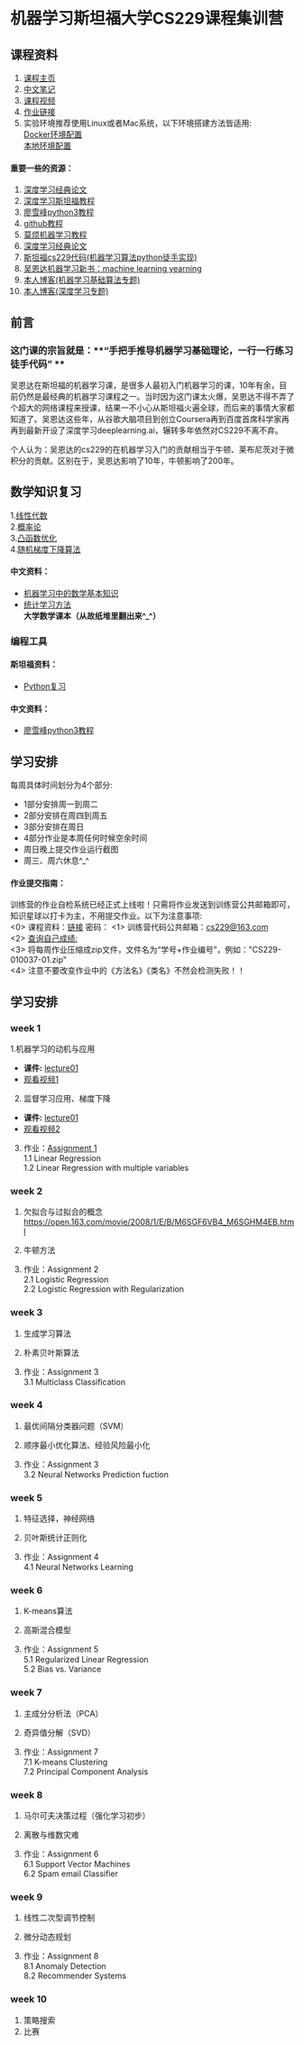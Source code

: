 # 机器学习斯坦福大学CS229课程集训营

## 课程资料
1. [课程主页](http://cs229.stanford.edu/)  
2. [中文笔记](https://github.com/learning511/cs229-learning-camp/tree/master/%E6%96%AF%E5%9D%A6%E7%A6%8F%E5%A4%A7%E5%AD%A6%E6%9C%BA%E5%99%A8%E5%AD%A6%E4%B9%A0%E8%AF%BE%E7%A8%8B%E5%AD%A6%E4%B9%A0%E7%AC%94%E8%AE%B0)  
3. [课程视频](https://study.163.com/course/introduction/1006185093.htm)  
4. [作业链接](https://github.com/learning511/cs229-learning-camp/blob/master/assignments.md) 
5. 实验环境推荐使用Linux或者Mac系统，以下环境搭建方法皆适用:  
    [Docker环境配置](https://github.com/ufoym/deepo)  
    [本地环境配置](https://github.com/learning511/cs224n-learning-camp/blob/master/environment.md)


#### 重要一些的资源：
1. [深度学习经典论文](https://github.com/floodsung/Deep-Learning-Papers-Reading-Roadmap.git)
2. [深度学习斯坦福教程](http://deeplearning.stanford.edu/wiki/index.php/UFLDL%E6%95%99%E7%A8%8B)
3. [廖雪峰python3教程](https://www.liaoxuefeng.com/article/001432619295115c918a094d8954bd493037b03d27bf9a9000)
4. [github教程](https://www.liaoxuefeng.com/wiki/0013739516305929606dd18361248578c67b8067c8c017b000)
5. [莫烦机器学习教程](https://morvanzhou.github.io/tutorials)
6. [深度学习经典论文](https://github.com/floodsung/Deep-Learning-Papers-Reading-Roadmap.git)
7. [斯坦福cs229代码(机器学习算法python徒手实现)](https://github.com/nsoojin/coursera-ml-py.git)  
8. [吴恩达机器学习新书：machine learning yearning](https://github.com/AcceptedDoge/machine-learning-yearning-cn)  
9. [本人博客(机器学习基础算法专题)](https://blog.csdn.net/dukuku5038/article/details/82253966)  
10. [本人博客(深度学习专题)](https://blog.csdn.net/column/details/28693.html)  


## 前言 
### 这门课的宗旨就是：**“手把手推导机器学习基础理论，一行一行练习徒手代码” ** 

吴恩达在斯坦福的机器学习课，是很多人最初入门机器学习的课，10年有余，目前仍然是最经典的机器学习课程之一。当时因为这门课太火爆，吴恩达不得不弄了个超大的网络课程来授课，结果一不小心从斯坦福火遍全球，而后来的事情大家都知道了。吴恩达这些年，从谷歌大脑项目到创立Coursera再到百度首席科学家再再到最新开设了深度学习deeplearning.ai，辗转多年依然对CS229不离不弃。  

个人认为：吴恩达的cs229的在机器学习入门的贡献相当于牛顿、莱布尼茨对于微积分的贡献。区别在于，吴恩达影响了10年，牛顿影响了200年。

## 数学知识复习  
1.[线性代数](http://web.stanford.edu/class/cs224n/readings/cs229-linalg.pdf)  
2.[概率论](http://web.stanford.edu/class/cs224n/readings/cs229-prob.pdf)  
3.[凸函数优化](http://web.stanford.edu/class/cs224n/readings/cs229-cvxopt.pdf)  
4.[随机梯度下降算法](http://cs231n.github.io/optimization-1/)  

#### 中文资料：    
- [机器学习中的数学基本知识](https://www.cnblogs.com/steven-yang/p/6348112.html)  
- [统计学习方法](http://vdisk.weibo.com/s/vfFpMc1YgPOr)  
**大学数学课本（从故纸堆里翻出来^_^）**  

### 编程工具 
#### 斯坦福资料： 
- [Python复习](http://web.stanford.edu/class/cs224n/lectures/python-review.pdf)  

#### 中文资料：
- [廖雪峰python3教程](https://www.liaoxuefeng.com/article/001432619295115c918a094d8954bd493037b03d27bf9a9000)  

## 学习安排
每周具体时间划分为4个部分:  
- 1部分安排周一到周二  
- 2部分安排在周四到周五  
- 3部分安排在周日  
- 4部分作业是本周任何时候空余时间    
- 周日晚上提交作业运行截图  
- 周三、周六休息^_^  

#### 作业提交指南：  
 训练营的作业自检系统已经正式上线啦！只需将作业发送到训练营公共邮箱即可，知识星球以打卡为主，不用提交作业。以下为注意事项:  
<0> 课程资料：[链接]() 密码：
<1> 训练营代码公共邮箱：cs229@163.com  
<2> [查询自己成绩:]()  
<3> 将每周作业压缩成zip文件，文件名为“学号+作业编号”，例如："CS229-010037-01.zip"  
<4> 注意不要改变作业中的《方法名》《类名》不然会检测失败！！ 

## 学习安排
### week 1 
1.机器学习的动机与应用
- **课件:** [lecture01](https://github.com/learning511/cs224n-learning-camp/blob/master/lecture-notes/cs224n-2017-lecture1.pdf)
- [观看视频1](https://open.163.com/movie/2008/1/M/C/M6SGF6VB4_M6SGHFBMC.html) 

2. 监督学习应用、梯度下降
- **课件:** [lecture01](https://github.com/learning511/cs224n-learning-camp/blob/master/lecture-notes/cs224n-2017-lecture1.pdf)
- [观看视频2](https://open.163.com/movie/2008/1/B/O/M6SGF6VB4_M6SGHJ9BO.html) 

3. 作业：[Assignment 1]()  
   1.1 Linear Regression  
   1.2 Linear Regression with multiple variables  

### week 2
1.  欠拟合与过拟合的概念 https://open.163.com/movie/2008/1/E/B/M6SGF6VB4_M6SGHM4EB.html

2.  牛顿方法   

3.  作业：Assignment 2  
   2.1 Logistic Regression  
   2.2 Logistic Regression with Regularization
   
### week 3
1.  生成学习算法 

2.  朴素贝叶斯算法   

3. 作业：Assignment 3  
   3.1 Multiclass Classification  
   
### week 4
1.  最优间隔分类器问题（SVM）

2.  顺序最小优化算法、经验风险最小化   

3. 作业：Assignment 3  
   3.2 Neural Networks Prediction fuction  
   
### week 5
1.  特征选择，神经网络

2.  贝叶斯统计正则化   

3. 作业：Assignment 4  
  4.1 Neural Networks Learning
  
### week 6
1. K-means算法 

2. 高斯混合模型   

3. 作业：Assignment 5  
  5.1 Regularized Linear Regression  
  5.2 Bias vs. Variance  
  
### week 7
1. 主成分分析法（PCA）

2. 奇异值分解（SVD）

3. 作业：Assignment 7  
 7.1 K-means Clustering  
 7.2 Principal Component Analysis  
 
### week 8
1. 马尔可夫决策过程（强化学习初步）

2. 离散与维数灾难 

3. 作业：Assignment 6  
 6.1 Support Vector Machines  
 6.2 Spam email Classifier 
 
 ### week 9
1. 线性二次型调节控制

2. 微分动态规划   

4. 作业：Assignment 8  
 8.1 Anomaly Detection  
 8.2 Recommender Systems  
 
 ### week 10
 1. 策略搜索  
 2. 比赛


  

